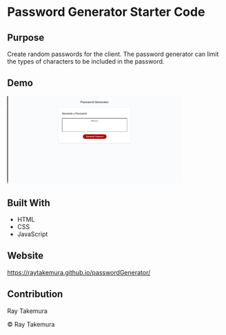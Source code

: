 # Password Generator Starter Code

## Purpose
Create random passwords for the client.
The password generator can limit the types of characters to be included in the password.

## Demo
<img src="./assets/images/demo.png" width="404">

## Built With
* HTML
* CSS
* JavaScript

## Website
https://raytakemura.github.io/passwordGenerator/

## Contribution
Ray Takemura

&copy; Ray Takemura
